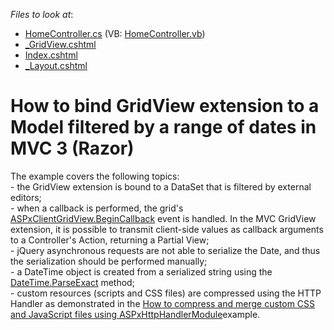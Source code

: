 <!-- default file list -->
*Files to look at*:

* [HomeController.cs](./CS/Controllers/HomeController.cs) (VB: [HomeController.vb](./VB/Controllers/HomeController.vb))
* [_GridView.cshtml](./CS/Views/Home/_GridView.cshtml)
* [Index.cshtml](./CS/Views/Home/Index.cshtml)
* [_Layout.cshtml](./CS/Views/Shared/_Layout.cshtml)
<!-- default file list end -->
# How to bind GridView extension to a Model filtered by a range of dates in MVC 3 (Razor)


<p>The example covers the following topics:<br />
- the GridView extension is bound to a DataSet that is filtered by external editors;<br />
- when a callback is performed, the grid's <a href="http://documentation.devexpress.com/#AspNet/DevExpressWebASPxGridViewScriptsASPxClientGridView_BeginCallbacktopic"><u>ASPxClientGridView.BeginCallback</u></a> event is handled. In the MVC GridView extension, it is possible to transmit client-side values as callback arguments to a Controller's Action, returning a Partial View;<br />
- jQuery asynchronous requests are not able to serialize the Date, and thus the serialization should be performed manually;<br />
- a DateTime object is created from a serialized string using the <a href="https://docs.microsoft.com/en-us/dotnet/api/system.datetime.parseexact?view=net-5.0"><u>DateTime.ParseExact</u></a> method;<br />
- custom resources (scripts and CSS files) are compressed using the HTTP Handler as demonstrated in the <a href="https://www.devexpress.com/Support/Center/p/E1900">How to compress and merge custom CSS and JavaScript files using ASPxHttpHandlerModule</a>example.</p>

<br/>


